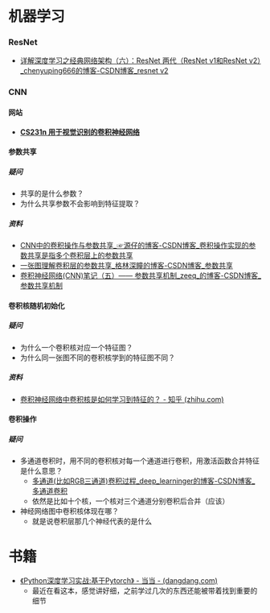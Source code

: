 # 机器学习

### ResNet

- [详解深度学习之经典网络架构（六）：ResNet 两代（ResNet v1和ResNet v2）_chenyuping666的博客-CSDN博客_resnet v2](https://blog.csdn.net/chenyuping333/article/details/82344334?ops_request_misc=%7B%22request%5Fid%22%3A%22165267173916782395377894%22%2C%22scm%22%3A%2220140713.130102334.pc%5Fall.%22%7D&request_id=165267173916782395377894&biz_id=0&utm_medium=distribute.pc_search_result.none-task-blog-2~all~first_rank_ecpm_v1~rank_v31_ecpm-1-82344334-null-null.142^v9^pc_search_result_cache,157^v4^control&utm_term=resnetv2&spm=1018.2226.3001.4187)

### CNN

#### 网站

- **[CS231n 用于视觉识别的卷积神经网络](https://cs231n.github.io/convolutional-networks/)**

#### 参数共享

##### 疑问

- 共享的是什么参数？
- 为什么共享参数不会影响到特征提取？

##### 资料

- [CNN中的卷积操作与参数共享_☞源仔的博客-CSDN博客_卷积操作实现的参数共享是指多个卷积层上的参数共享](https://blog.csdn.net/weixin_54546190/article/details/122179752?spm=1001.2101.3001.6650.1&utm_medium=distribute.pc_relevant.none-task-blog-2~default~CTRLIST~default-1-122179752-blog-53241133.pc_relevant_default&depth_1-utm_source=distribute.pc_relevant.none-task-blog-2~default~CTRLIST~default-1-122179752-blog-53241133.pc_relevant_default&utm_relevant_index=2)
- [一张图理解卷积层的参数共享_格林深瞳的博客-CSDN博客_参数共享](https://blog.csdn.net/ture_dream/article/details/53241133?ops_request_misc=%7B%22request%5Fid%22%3A%22165267535816781685349565%22%2C%22scm%22%3A%2220140713.130102334.pc%5Fall.%22%7D&request_id=165267535816781685349565&biz_id=0&utm_medium=distribute.pc_search_result.none-task-blog-2~all~first_rank_ecpm_v1~rank_v31_ecpm-1-53241133-null-null.142^v9^pc_search_result_cache,157^v4^control&utm_term=卷积神经网络为什么要参数共享&spm=1018.2226.3001.4187)
- [卷积神经网络(CNN)笔记（五）—— 参数共享机制_zeeq_的博客-CSDN博客_参数共享机制](https://blog.csdn.net/weixin_44120025/article/details/114850627?ops_request_misc=%7B%22request%5Fid%22%3A%22165267535816781685349565%22%2C%22scm%22%3A%2220140713.130102334.pc%5Fall.%22%7D&request_id=165267535816781685349565&biz_id=0&utm_medium=distribute.pc_search_result.none-task-blog-2~all~first_rank_ecpm_v1~rank_v31_ecpm-2-114850627-null-null.142^v9^pc_search_result_cache,157^v4^control&utm_term=卷积神经网络为什么要参数共享&spm=1018.2226.3001.4187)

#### 卷积核随机初始化

##### 疑问

- 为什么一个卷积核对应一个特征图？
- 为什么同一张图不同的卷积核学到的特征图不同？

##### 资料

- [卷积神经网络中卷积核是如何学习到特征的？ - 知乎 (zhihu.com)](https://www.zhihu.com/question/430129801)

#### 卷积操作

##### 疑问

- 多通道卷积时，用不同的卷积核对每一个通道进行卷积，用激活函数合并特征是什么意思？
  - [多通道(比如RGB三通道)卷积过程_deep_learninger的博客-CSDN博客_多通道卷积](https://blog.csdn.net/u014114990/article/details/51125776?ops_request_misc=%7B%22request%5Fid%22%3A%22165267790916782390517023%22%2C%22scm%22%3A%2220140713.130102334.pc%5Fall.%22%7D&request_id=165267790916782390517023&biz_id=0&utm_medium=distribute.pc_search_result.none-task-blog-2~all~first_rank_ecpm_v1~rank_v31_ecpm-1-51125776-null-null.142^v9^pc_search_result_cache,157^v4^control&utm_term=多通道卷积&spm=1018.2226.3001.4187)
  - 依然是比如十个核，一个核对三个通道分别卷积后合并（应该）
- 神经网络图中卷积核体现在哪？
  - 就是说卷积层那几个神经代表的是什么

# 书籍

- [《Python深度学习实战:基于Pytorch》 - 当当 -  (dangdang.com)](http://product.dangdang.com/11134506556.html) 
  - 最近在看这本，感觉讲好细，之前学过几次的东西还能被带着找到重要的细节

